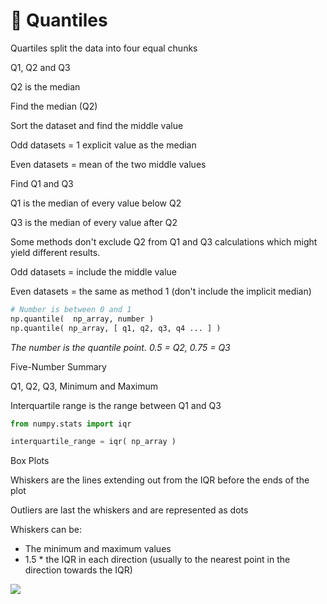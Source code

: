 # 🎲 Quantiles

Quartiles split the data into four equal chunks

Q1, Q2 and Q3

Q2 is the median

Find the median (Q2)

Sort the dataset and find the middle value

Odd datasets = 1 explicit value as the median

Even datasets = mean of the two middle values

Find Q1 and Q3

Q1 is the median of every value below Q2

Q3 is the median of every value after Q2

Some methods don't exclude Q2 from Q1 and Q3 calculations which might yield different results.

Odd datasets = include the middle value

Even datasets = the same as method 1 (don't include the implicit median)

```python
# Number is between 0 and 1
np.quantile(  np_array, number )
np.quantile( np_array, [ q1, q2, q3, q4 ... ] )
```

_The number is the quantile point. 0.5 = Q2, 0.75 = Q3_

Five-Number Summary

Q1, Q2, Q3, Minimum and Maximum

Interquartile range is the range between Q1 and Q3

```python
from numpy.stats import iqr

interquartile_range = iqr( np_array )
```

Box Plots

Whiskers are the lines extending out from the IQR before the ends of the plot

Outliers are last the whiskers and are represented as dots

Whiskers can be:

* The minimum and maximum values
* 1.5 \* the IQR in each direction (usually to the nearest point in the direction towards the IQR)

![](https://t20664121.p.clickup-attachments.com/t20664121/715f7e01-08de-418d-a7f5-9c0c12c35a27/image.png)
